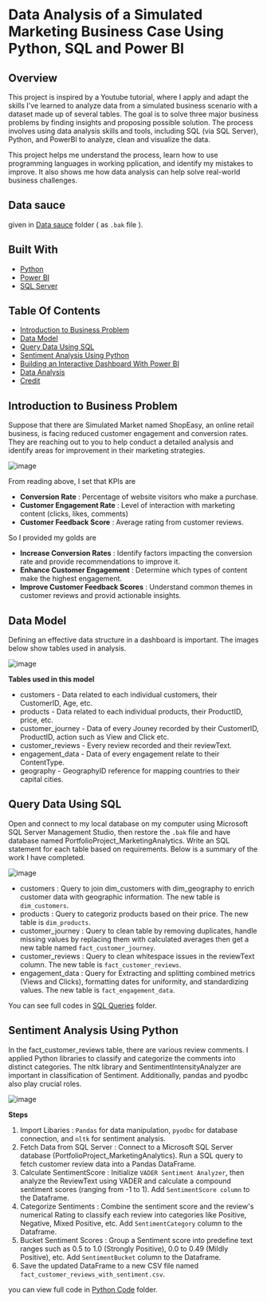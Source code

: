 # Data Analysis of a Simulated Marketing Business Case Using Python, SQL and Power BI

##  Overview

This project is inspired by a Youtube tutorial, where I apply and adapt the skills I've learned to analyze data from a simulated business scenario with a dataset made up of several tables. The goal is to solve three major business problems by finding insights and proposing possible solution. The process involves using data analysis skills and tools, including SQL (via SQL Server), Python, and PowerBI to analyze, clean and visualize the data. 

This project helps me understand the process, learn how to use programming languages in working pplication, and identify my mistakes to improve. It also shows me how data analysis can help solve real-world business challenges.

## Data sauce 

given in [Data sauce](https://github.com/Film2549/Film-s-project/tree/main/Data%20source) folder ( as `.bak` file ).


## Built With

- [Python](https://www.python.org/)
- [Power BI](https://powerbi.microsoft.com/en-us/)
- [SQL Server](https://www.microsoft.com/en-us/sql-server/sql-server-downloads)

## Table Of Contents

- [Introduction to Business Problem](#introduction-to-business-problem)
- [Data Model](#data-model)
- [Query Data Using SQL](#query-data-with-sql)
- [Sentiment Analysis Using Python](#sentiment-analysis-using-python)
- [Building an Interactive Dashboard With Power BI](#building-an-interactive-dashboard-with-poer-bi)
- [Data Analysis](#data-analysis)
- [Credit](#credit)

## Introduction to Business Problem
Suppose that there are Simulated Market named ShopEasy, an online retail business, is facing reduced customer engagement and conversion rates. They are reaching out to you to help conduct a detailed analysis and identify areas for improvement in their marketing strategies.

![image](https://github.com/user-attachments/assets/09a2c1b4-b1ea-4eca-87c3-f8c80d0e46a1)

From reading above, I set that KPIs are 

- **Conversion Rate** : Percentage of website visitors who make a purchase.
- **Customer Engagement Rate** : Level of interaction with marketing content (clicks, likes, comments)
- **Customer Feedback Score** : Average rating from customer reviews.

So I provided my golds are
- **Increase Conversion Rates** : Identify factors impacting the conversion rate and provide recommendations to improve it.
- **Enhance Customer Engagement** : Determine which types of content make the highest engagement. 
- **Improve Customer Feedback Scores** : Understand common themes in customer reviews and provid actionable insights.

## Data Model

Defining an effective data structure in a dashboard is important. The images below show tables used in analysis.

![image](https://github.com/user-attachments/assets/0bc60b8d-a77b-4ab5-b9b2-0c482f5f0ac5)

**Tables used in this model**

- customers - Data related to each individual customers, their CustomerID, Age, etc.
- products - Data related to each individual products, their ProductID, price, etc.
- customer_journey - Data of every Jouney recorded by their CustomerID, ProductID, action such as View and Click etc.
- customer_reviews - Every review recorded and their reviewText.
- engagement_data - Data of every engagement relate to their ContentType.
- geography - GeographyID reference for mapping countries to their capital cities.

## Query Data Using SQL

Open and connect to my local database on my computer using Microsoft SQL Server Management Studio, then restore the `.bak` file and have database named PortfolioProject_MarketingAnalytics. Write an SQL statement for each table based on requirements. Below is a summary of the work I have completed.

![image](https://github.com/user-attachments/assets/2055b705-376b-4276-9d3a-ee02600c2a36)

- customers : Query to join dim_customers with dim_geography to enrich customer data with geographic information. The new table is `dim_customers`.
- products : Query to categoriz products based on their price. The new table is `dim_products`.
- customer_journey : Query to clean table by removing duplicates, handle missing values by replacing them with calculated averages then get a new table named `fact_customer_journey`.
- customer_reviews : Query to clean whitespace issues in the reviewText column. The new table is `fact_customer_reviews`.
- engagement_data : Query for Extracting and splitting combined metrics (Views and Clicks), formatting dates for uniformity, and standardizing values. The new table is `fact_engagement_data`.

You can see full codes in [SQL Queries](https://github.com/Film2549/Film-s-project/tree/main/SQL%20Queries) folder.

## Sentiment Analysis Using Python

In the fact_customer_reviews table, there are various review comments. I applied Python libraries to classify and categorize the comments into distinct categories. The nltk library and SentimentIntensityAnalyzer are important in classification of Sentiment. Additionally, pandas and pyodbc also play crucial roles.

![image](https://github.com/user-attachments/assets/73de611c-1c5b-415a-8131-13ed47e22d11)

**Steps**
1. Import Libaries : `Pandas` for data manipulation, `pyodbc` for database connection, and `nltk` for sentiment analysis.
2. Fetch Data from SQL Server : Connect to a Microsoft SQL Server database (PortfolioProject_MarketingAnalytics). Run a SQL query to fetch customer review data into a Pandas DataFrame.
3. Calculate SentimentScore : Initialize `VADER Sentiment Analyzer`, then analyze the ReviewText using VADER and calculate a compound sentiment scores (ranging from -1 to 1). Add `SentimentScore column` to the Dataframe.
4. Categorize Sentiments : Combine the sentiment score and the review's numerical Rating to classify each review into categories like Positive, Negative, Mixed Positive, etc. Add `SentimentCategory` column to the Dataframe.
5. Bucket Sentiment Scores : Group a Sentiment score into predefine text ranges such as 0.5 to 1.0 (Strongly Positive), 0.0 to 0.49 (Mildly Positive), etc. Add  `SentimentBucket` column to the Dataframe.
6. Save the updated DataFrame to a new CSV file named `fact_customer_reviews_with_sentiment.csv`.

you can view full code in [Python Code](https://github.com/Film2549/Film-s-project/tree/main/SQL%20Queries) folder.






